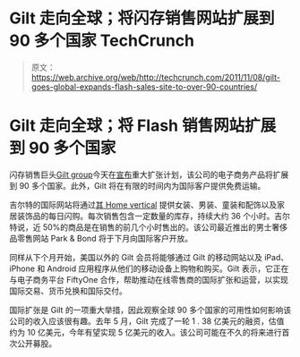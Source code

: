 # Gilt 走向全球；将闪存销售网站扩展到 90 多个国家 TechCrunch

> 原文：<https://web.archive.org/web/http://techcrunch.com/2011/11/08/gilt-goes-global-expands-flash-sales-site-to-over-90-countries/>

# Gilt 走向全球；将 Flash 销售网站扩展到 90 多个国家

闪存销售巨头[Gilt group](https://web.archive.org/web/20230203152928/http://www.gilt.com/)今天在[宣布](https://web.archive.org/web/20230203152928/http://www.prnewswire.com/news-releases/giltcom-announces-global-e-commerce-offering-133433478.html)重大扩张计划，该公司的电子商务产品将扩展到 90 多个国家。此外，Gilt 将在有限的时间内为国际客户提供免费运输。

吉尔特的国际网站将通过[其 Home vertical](https://web.archive.org/web/20230203152928/https://techcrunch.com/2011/10/18/gilt-groupe-debuts-new-home-focused-retail-and-curated-content-site-to-take-on-one-kings-lane/) 提供女装、男装、童装和配饰以及家居装饰品的每日闪购。每次销售包含一定数量的库存，持续大约 36 个小时。吉尔特说，近 50%的商品是在销售的前几个小时售出的。该公司最近推出的男士奢侈品零售网站 Park & Bond 将于下月向国际客户开放。

同样从下个月开始，美国以外的 Gilt 会员将能够通过 Gilt 的移动网站以及 iPad、iPhone 和 Android 应用程序从他们的移动设备上购物和购买。Gilt 表示，它正在与电子商务平台 FiftyOne 合作，帮助推动在线零售商的国际扩张和运营，以实现国际交易、货币兑换和国际交付。

国际扩张是 Gilt 的一项重大举措，因此观察全球 90 多个国家的可用性如何影响该公司的收入应该很有趣。去年 5 月，Gilt 完成了一轮 1 . 38 亿美元的融资，估值约为 10 亿美元，今年有望实现 5 亿美元的收入。该公司可能在不久的将来进行首次公开募股。